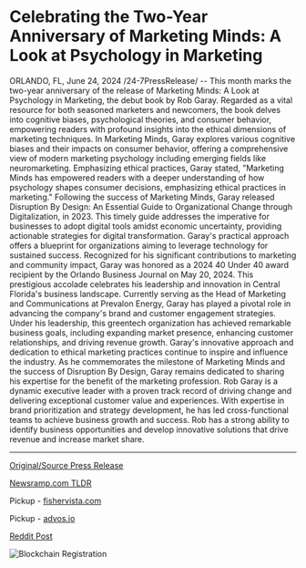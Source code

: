 # Celebrating the Two-Year Anniversary of Marketing Minds: A Look at Psychology in Marketing

ORLANDO, FL, June 24, 2024 /24-7PressRelease/ -- This month marks the two-year anniversary of the release of Marketing Minds: A Look at Psychology in Marketing, the debut book by Rob Garay. Regarded as a vital resource for both seasoned marketers and newcomers, the book delves into cognitive biases, psychological theories, and consumer behavior, empowering readers with profound insights into the ethical dimensions of marketing techniques.  In Marketing Minds, Garay explores various cognitive biases and their impacts on consumer behavior, offering a comprehensive view of modern marketing psychology including emerging fields like neuromarketing. Emphasizing ethical practices, Garay stated, "Marketing Minds has empowered readers with a deeper understanding of how psychology shapes consumer decisions, emphasizing ethical practices in marketing."  Following the success of Marketing Minds, Garay released Disruption By Design: An Essential Guide to Organizational Change through Digitalization, in 2023. This timely guide addresses the imperative for businesses to adopt digital tools amidst economic uncertainty, providing actionable strategies for digital transformation. Garay's practical approach offers a blueprint for organizations aiming to leverage technology for sustained success.  Recognized for his significant contributions to marketing and community impact, Garay was honored as a 2024 40 Under 40 award recipient by the Orlando Business Journal on May 20, 2024. This prestigious accolade celebrates his leadership and innovation in Central Florida's business landscape.  Currently serving as the Head of Marketing and Communications at Prevalon Energy, Garay has played a pivotal role in advancing the company's brand and customer engagement strategies. Under his leadership, this greentech organization has achieved remarkable business goals, including expanding market presence, enhancing customer relationships, and driving revenue growth.  Garay's innovative approach and dedication to ethical marketing practices continue to inspire and influence the industry. As he commemorates the milestone of Marketing Minds and the success of Disruption By Design, Garay remains dedicated to sharing his expertise for the benefit of the marketing profession.  Rob Garay is a dynamic executive leader with a proven track record of driving change and delivering exceptional customer value and experiences. With expertise in brand prioritization and strategy development, he has led cross-functional teams to achieve business growth and success. Rob has a strong ability to identify business opportunities and develop innovative solutions that drive revenue and increase market share. 

---

[Original/Source Press Release](https://www.24-7pressrelease.com/press-release/511822/celebrating-the-two-year-anniversary-of-marketing-minds-a-look-at-psychology-in-marketing)
                    

[Newsramp.com TLDR](https://newsramp.com/curated-news/rob-garay-celebrates-two-year-anniversary-of-marketing-minds-a-look-at-psychology-in-marketing/8808d3260e9e3e55cbb111f6ff2ffcfd) 


Pickup - [fishervista.com](https://fishervista.com/en/marketing-minds-celebrates-two-year-anniversary-highlighting-psychological-insights-in-ethical-marketing/20244400)

Pickup - [advos.io](https://advos.io/en/marketing-minds-celebrates-two-year-anniversary-highlights-ethical-practices-in-marketing/20244400)
 



[Reddit Post](https://www.reddit.com/r/AwardsAndRecognition/comments/1dn7lk8/rob_garay_celebrates_twoyear_anniversary_of/) 



![Blockchain Registration](https://cdn.newsramp.app/24-7PressRelease/qrcode/246/24/navy63KR.webp)